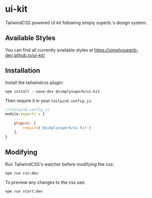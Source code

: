 # ui-kit
TailwindCSS powered UI kit following simply superb.'s design system.

## Available Styles

You can find all currently available styles at https://simplysuperb-dev.github.io/ui-kit/

## Installation

Install the tailwindcss plugin:
```
npm install --save-dev @simplysuperb/ui-kit
```

Then require it in your `tailwind.config.js`:

```js
//tailwind.config.js
module.exports = {
    ...
    plugins: [
        require('@simplysuperb/ui-kit')
    ],
}
```


## Modifying

Run TailwindCSS's watcher before modifying the css:

```
npm run css:dev
```

To preview any changes to the css use:

```
npm run start:dev
```